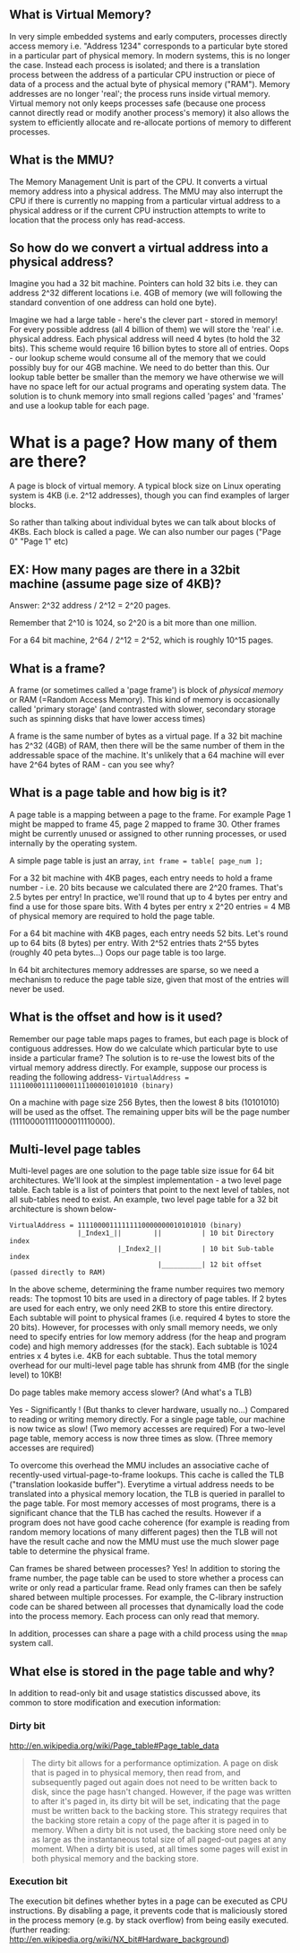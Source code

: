 ## What is Virtual Memory?

In very simple embedded systems and early computers, processes directly access memory i.e. "Address 1234" corresponds to a particular byte stored in a particular part of physical memory.
In modern systems, this is no longer the case. Instead each process is isolated; and there is a translation process between the address of a particular CPU instruction or piece of data of a process and the actual byte of physical memory ("RAM"). Memory addresses are no longer 'real'; the process runs inside virtual memory. Virtual memory not only keeps processes safe (because one process cannot directly read or modify another process's memory) it also allows the system to efficiently allocate and re-allocate portions of memory to different processes.

## What is the MMU?
The Memory Management Unit is part of the CPU. It converts a virtual memory address into a physical address. The MMU may also interrupt the CPU if there is currently no mapping from a particular virtual address to a physical address or if the current CPU instruction attempts to write to location that the process only has read-access.

## So how do we convert a virtual address into a physical address?
Imagine you had a 32 bit machine. Pointers can hold 32 bits i.e. they can address 2^32 different locations i.e. 4GB of memory (we will following the standard convention of one address can hold one byte).

Imagine we had a large table - here's the clever part - stored in memory! For every possible address (all 4 billion of them) we will store the 'real' i.e. physical address. Each physical address will need 4 bytes (to hold the 32 bits).
This scheme would require 16 billion bytes to store all of entries. Oops - our lookup scheme would consume all of the memory that we could possibly buy for our 4GB machine.
We need to do better than this. Our lookup table better be smaller than the memory we have otherwise we will have no space left for our actual programs and operating system data.
The solution is to chunk memory into small regions called 'pages' and 'frames' and use a lookup table for each page.
# What is a page? How many of them are there?

A page is block of virtual memory. A typical block size on Linux operating system is 4KB (i.e. 2^12 addresses), though you can find examples of larger blocks.

So rather than talking about individual bytes we can talk about blocks of 4KBs. Each block is called a page. We can also number our pages ("Page 0" "Page 1" etc)

## EX: How many pages are there in a 32bit machine (assume page size of 4KB)?
Answer: 2^32 address / 2^12 = 2^20 pages.

Remember that 2^10 is 1024, so 2^20 is a bit more than one million.

For a 64 bit machine, 2^64 / 2^12 = 2^52, which is roughly 10^15 pages.
## What is a frame?
A frame (or sometimes called a 'page frame') is block of _physical memory_ or RAM (=Random Access Memory). This kind of memory is occasionally called 'primary storage' (and contrasted with slower, secondary storage such as spinning disks that have lower access times)

A frame is the same number of bytes as a virtual page. If a 32 bit machine has 2^32 (4GB) of RAM, then there will be the same number of them in the addressable space of the machine. It's unlikely that a 64 machine will ever have 2^64 bytes of RAM - can you see why?

## What is a page table and how big is it?
A page table is a mapping between a page to the frame.
For example Page 1 might be mapped to frame 45, page 2 mapped to frame 30. Other frames might be currently unused or assigned to other running processes, or used internally by the operating system.

A simple page table is just an array, `int frame = table[ page_num ];`

For a 32 bit machine with 4KB pages, each entry needs to hold a frame number - i.e. 20 bits because we calculated there are 2^20 frames. That's 2.5 bytes per entry! In practice, we'll round that up to 4 bytes per entry and find a use for those spare bits. With 4 bytes per entry x 2^20 entries = 4 MB of physical memory are required to hold the page table.

For a 64 bit machine with 4KB pages, each entry needs 52 bits. Let's round up to 64 bits (8 bytes) per entry. With 2^52 entries thats 2^55 bytes (roughly 40 peta bytes...) Oops our page table is too large.

In 64 bit architectures memory addresses are sparse, so we need a mechanism to reduce the page table size, given that most of the entries will never be used.

## What is the offset and how is it used?
Remember our page table maps pages to frames, but each page is block of contiguous addresses. How do we calculate which particular byte to use inside a particular frame? The solution is to re-use the lowest bits of the virtual memory address directly. For example, suppose our process is reading the following address-
```VirtualAddress = 11110000111100001111000010101010 (binary)```

On a machine with page size 256 Bytes, then the lowest 8 bits (10101010) will be used as the offset.
The remaining upper bits will be the page number (111100001111000011110000).


## Multi-level page tables
Multi-level pages are one solution to the page table size issue for 64 bit architectures. We'll look at the simplest implementation - a two level page table. Each table is a list of pointers that point to the next level of tables, not all sub-tables need to exist. An example, two level page table for a 32 bit architecture is shown below-

```
VirtualAddress = 11110000111111110000000010101010 (binary)
                 |_Index1_||        ||          | 10 bit Directory index
                           |_Index2_||          | 10 bit Sub-table index
                                     |__________| 12 bit offset (passed directly to RAM)
```
In the above scheme, determining the frame number requires two memory reads: The topmost 10 bits are used in a directory of page tables. If 2 bytes are used for each entry, we only need 2KB to store this entire directory. Each subtable will point to physical frames (i.e. required 4 bytes to store the 20 bits). However, for processes with only small memory needs, we only need to specify entries for low memory address (for the heap and program code) and high memory addresses (for the stack). Each subtable is 1024 entries x 4 bytes i.e. 4KB for each subtable. Thus the total memory overhead for our multi-level page table has shrunk from 4MB (for the single level) to 10KB!

Do page tables make memory access slower? (And what's a TLB)

Yes - Significantly ! (But thanks to clever hardware, usually no...)
Compared to reading or writing memory directly.
For a single page table, our machine is now twice as slow! (Two memory accesses are required)
For a two-level page table, memory access is now three times as slow. (Three memory accesses are required)

To overcome this overhead the MMU includes an associative cache of recently-used  virtual-page-to-frame lookups. This cache is called the TLB ("translation lookaside buffer"). Everytime a virtual address needs to be translated into a physical memory location, the TLB is queried in parallel to the page table. For most memory accesses of most programs, there is a significant chance that the TLB has cached the results. However if a program does not have good cache coherence (for example is reading from random memory locations of many different pages) then the TLB will not have the result cache and now the MMU must use the much slower page table to determine the physical frame.

Can frames be shared between processes?
Yes! In addition to storing the frame number, the page table can be used to store whether a process can write or only read a particular frame. Read only frames can then be safely shared between multiple processes. For example, the C-library instruction code can be shared between all processes that dynamically load the code into the process memory. Each process can only read that memory.

In addition, processes can share a page with a child process using the `mmap` system call.

## What else is stored in the page table and why?
In addition to read-only bit and usage statistics discussed above, its common to store modification and execution information:
### Dirty bit
http://en.wikipedia.org/wiki/Page_table#Page_table_data
> The dirty bit allows for a performance optimization. A page on disk that is paged in to physical memory, then read from, and subsequently paged out again does not need to be written back to disk, since the page hasn't changed. However, if the page was written to after it's paged in, its dirty bit will be set, indicating that the page must be written back to the backing store. This strategy requires that the backing store retain a copy of the page after it is paged in to memory. When a dirty bit is not used, the backing store need only be as large as the instantaneous total size of all paged-out pages at any moment. When a dirty bit is used, at all times some pages will exist in both physical memory and the backing store.

### Execution bit
The execution bit defines whether bytes in a page can be executed as CPU instructions. By disabling a page, it prevents code that is maliciously stored in the process memory (e.g. by stack overflow) from being easily executed. (further reading: http://en.wikipedia.org/wiki/NX_bit#Hardware_background)
```

